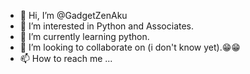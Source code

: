 - 👋 Hi, I’m @GadgetZenAku
- 👀 I’m interested in Python and Associates.
- 🌱 I’m currently learning python.
- 💞️ I’m looking to collaborate on (i don't know yet).😁😁
- 📫 How to reach me ...

<!---
GadgetZenAku/GadgetZenAku is a ✨ special ✨ repository because its `README.md` (this file) appears on your GitHub profile.
You can click the Preview link to take a look at your changes.
--->
